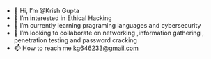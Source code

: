 - 👋 Hi, I’m @Krish Gupta
- 👀 I’m interested in Ethical Hacking
- 🌱 I’m currently learning pragraming languages and cybersecurity
- 💞️ I’m looking to collaborate on networking ,information gathering , penetration testing and password cracking
- 📫 How to reach me kg646233@gmail.com

<!---
chris-0317/chris-0317 is a ✨ special ✨ repository because its `README.md` (this file) appears on your GitHub profile.
You can click the Preview link to take a look at your changes.
--->
